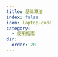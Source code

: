```yaml
---
title: 基础算法
index: false
icon: laptop-code
category:
  - 使用指南
dir:
  order: 20
---
```


<Catalog />
